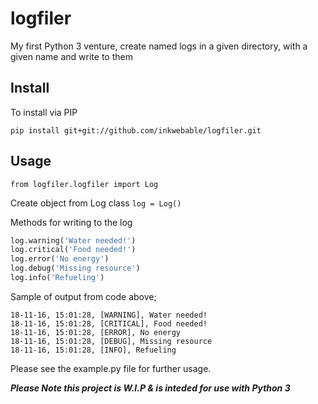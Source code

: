 # logfiler
My first Python 3 venture, create named logs in a given directory, with a given name and write to them

## Install ##
To install via PIP
```
pip install git+git://github.com/inkwebable/logfiler.git
```

## Usage ##

```
from logfiler.logfiler import Log
```

Create object from Log class
```log = Log()```

Methods for writing to the log
``` Python
log.warning('Water needed!')
log.critical('Food needed!')
log.error('No energy')
log.debug('Missing resource')
log.info('Refueling')
```

Sample of output from code above;
```
18-11-16, 15:01:28, [WARNING], Water needed!
18-11-16, 15:01:28, [CRITICAL], Food needed!
18-11-16, 15:01:28, [ERROR], No energy
18-11-16, 15:01:28, [DEBUG], Missing resource
18-11-16, 15:01:28, [INFO], Refueling
```

Please see the example.py file for further usage.


***Please Note this project is W.I.P & is inteded for use with Python 3***
